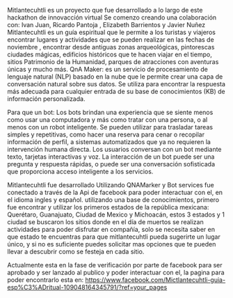 Mitlantecuhtli es un proyecto que fue desarrollado a lo largo de este hackathon de innovacción virtual Se comenzo creando una colaboración con:  Ivan Juan, Ricardo Pantoja , Elizabeth Barrientos y Javier Nuñez
Mitlantecuhtli es un guía espiritual que le permite a los turistas y viajeros encontrar lugares y actividades que se pueden realizar en las fechas de noviembre , encontrar desde antiguas zonas arqueológicas, pintorescas ciudades mágicas, edificios históricos que te hacen viajar en el tiempo, sitios Patrimonio de la Humanidad, parques de atracciones con aventuras únicas y mucho más.
QnA Maker: es un servicio de procesamiento de lenguaje natural (NLP) basado en la nube que le permite crear una capa de conversación natural sobre sus datos. Se utiliza para encontrar la respuesta más adecuada para cualquier entrada de su base de conocimientos (KB) de información personalizada.

Para que un bot: Los bots brindan una experiencia que se siente menos como usar una computadora y más como tratar con una persona, o al menos con un robot inteligente. Se pueden utilizar para trasladar tareas simples y repetitivas, como hacer una reserva para cenar o recopilar información de perfil, a sistemas automatizados que ya no requieren la intervención humana directa. Los usuarios conversan con un bot mediante texto, tarjetas interactivas y voz. La interacción de un bot puede ser una pregunta y respuesta rápidas, o puede ser una conversación sofisticada que proporciona acceso inteligente a los servicios.

Mitlantecuhtli fue desarrollado Utilizando QNAMarker y Bot services fue conectado a través de la Api de facebook para poder interactuar con el, en el idioma ingles y español. utilizando una base de conocimientos, primero fue encontrar y utilizar los primeros  estados de la república mexicana: Querétaro, Guanajuato, Ciudad de Mexico y Michoacán, estos 3 estados y 1 ciudad se buscaron los sitios donde en el día de muertos se realizan actividades para poder disfrutar en compañía, solo se necesita saber en que estado te encuentras para que mitlantecuhtli pueda sugerirte un lugar único, y si no es suficiente puedes solicitar mas opciones que te pueden llevar a descubrir como se festeja en cada sitio.

Actualmente esta en la fase de verificación por parte de facebook para ser aprobado y ser lanzado al publico y poder interactuar con el, la pagina para poder encontrarlo esta en: https://www.facebook.com/Mictlantecuhtli-guia-esp%C3%ADritual-109048164345791/?ref=your_pages
